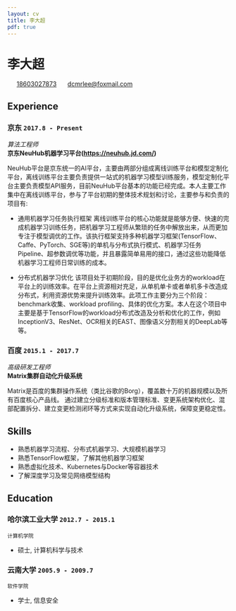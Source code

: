 ```yaml
---
layout: cv
title: 李大超
pdf: true
---
```

# 李大超

<div id="webaddress">
<i class="fi-home" style="margin-left:1em"></i>
<a href="18603027873" style="margin-left:0.5em">18603027873</a>
<i class="fi-mail" style="margin-left:1em"></i>
<a href="dcmrlee@foxmail.com" style="margin-left:0.5em">dcmrlee@foxmail.com</a>
</div>


## Experience

### __京东__  `2017.8 - Present`
_算法工程师_<br>
__京东NeuHub机器学习平台(https://neuhub.jd.com/)__

NeuHub平台是京东统一的AI平台，主要由两部分组成离线训练平台和模型定制化平台，离线训练平台主要负责提供一站式的机器学习模型训练服务，模型定制化平台主要负责模型API服务，目前NeuHub平台基本的功能已经完成。本人主要工作集中在离线训练平台，参与了平台初期的整体技术规划和讨论，主要参与和负责的项目有:

- 通用机器学习任务执行框架
离线训练平台的核心功能就是能够方便、快速的完成机器学习训练任务，把机器学习工程师从繁琐的任务中解放出来，从而更加专注于模型调优的工作。该执行框架支持多种机器学习框架(TensorFlow、Caffe、PyTorch、SGE等)的单机与分布式执行模式、机器学习任务Pipeline、超参数调优等功能，并且暴露简单易用的接口，通过这些功能降低机器学习工程师日常训练的成本。

- 分布式机器学习优化
该项目处于初期阶段，目的是优化业务方的workload在平台上的训练效率。在平台上资源相对充足，从单机单卡或者单机多卡改造成分布式，利用资源优势来提升训练效率。此项工作主要分为三个阶段：benchmark收集、workload profiling、具体的优化方案。本人在这个项目中主要是基于TensorFlow的workload分布式改造及分析和优化的工作，例如InceptionV3、ResNet、OCR相关的EAST、图像语义分割相关的DeepLab等等。


### __百度__ `2015.1 - 2017.7`
_高级研发工程师_<br>
__Matrix集群自动化升级系统__

Matrix是百度的集群操作系统（类比谷歌的Borg），覆盖数十万的机器规模以及所有百度核心产品线。 通过建立分级标准和版本管理标准、变更系统架构优化、混部配置拆分、建立变更检测闭环等方式来实现自动化升级系统，保障变更稳定性。


## Skills
- 熟悉机器学习流程、分布式机器学习、大规模机器学习
- 熟悉TensorFlow框架，了解其他机器学习框架
- 熟悉虚拟化技术、Kubernetes与Docker等容器技术
- 了解深度学习及常见网络模型结构


## Education

### __哈尔滨工业大学__ `2012.7 - 2015.1`
```
计算机学院
```
- 硕士, 计算机科学与技术

### __云南大学__  `2005.9 - 2009.7`
```
软件学院
```
- 学士, 信息安全

<!-- ### Footer

Last updated: Aug 2018 -->
